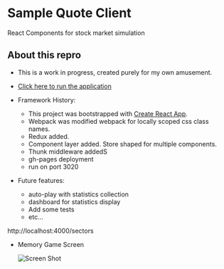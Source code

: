 # Sample Quote Client

React Components for stock market simulation

## About this repro
 - This is a work in progress, created purely for my own amusement. 

 - [Click here to run the application](https://orangecat32.github.io/quote-client/)

 - Framework History:
    - This project was bootstrapped with [Create React App](https://github.com/facebook/create-react-app).
    - Webpack was modified webpack for locally scoped css class names.
    - Redux added. 
    - Component layer added. Store shaped for multiple components.
    - Thunk middleware addedS
    - gh-pages deployment
    - run on port 3020

- Future features: 
    - auto-play with statistics collection
    - dashboard for statistics display
    - Add some tests
    - etc...


http://localhost:4000/sectors


- Memory Game Screen 

    ![Screen Shot](/documentation/memory.png?raw=true "Screen Shot")
